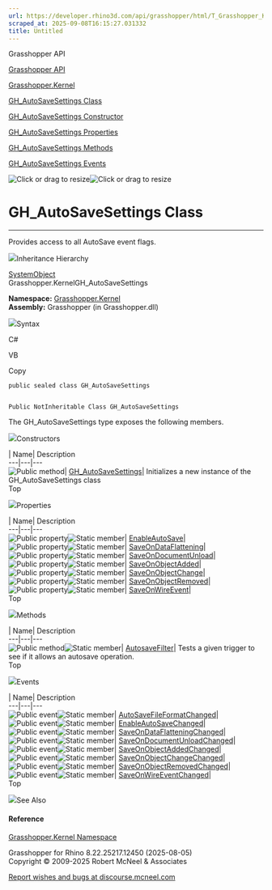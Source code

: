 ```yaml
---
url: https://developer.rhino3d.com/api/grasshopper/html/T_Grasshopper_Kernel_GH_AutoSaveSettings.htm
scraped_at: 2025-09-08T16:15:27.031332
title: Untitled
---
```


Grasshopper API

[Grasshopper API](../html/723c01da-9986-4db2-8f53-6f3a7494df75.htm
"Grasshopper API")

[Grasshopper.Kernel](../html/N_Grasshopper_Kernel.htm "Grasshopper.Kernel")

[GH_AutoSaveSettings
Class](../html/T_Grasshopper_Kernel_GH_AutoSaveSettings.htm
"GH_AutoSaveSettings Class")

[GH_AutoSaveSettings Constructor
](../html/M_Grasshopper_Kernel_GH_AutoSaveSettings__ctor.htm
"GH_AutoSaveSettings Constructor ")

[GH_AutoSaveSettings
Properties](../html/Properties_T_Grasshopper_Kernel_GH_AutoSaveSettings.htm
"GH_AutoSaveSettings Properties")

[GH_AutoSaveSettings
Methods](../html/Methods_T_Grasshopper_Kernel_GH_AutoSaveSettings.htm
"GH_AutoSaveSettings Methods")

[GH_AutoSaveSettings
Events](../html/Events_T_Grasshopper_Kernel_GH_AutoSaveSettings.htm
"GH_AutoSaveSettings Events")

![Click or drag to resize](../icons/TocOpen.gif)![Click or drag to
resize](../icons/TocClose.gif)

# GH_AutoSaveSettings Class  
  
---  
  
Provides access to all AutoSave event flags.

![](../icons/SectionExpanded.png)Inheritance Hierarchy

[SystemObject](https://docs.microsoft.com/dotnet/api/system.object)  
Grasshopper.KernelGH_AutoSaveSettings  

**Namespace:** [Grasshopper.Kernel](N_Grasshopper_Kernel.htm)  
**Assembly:** Grasshopper (in Grasshopper.dll)

![](../icons/SectionExpanded.png)Syntax

C#

VB

Copy

    
    
    public sealed class GH_AutoSaveSettings
    
    
    Public NotInheritable Class GH_AutoSaveSettings

The GH_AutoSaveSettings type exposes the following members.

![](../icons/SectionExpanded.png)Constructors

| Name| Description  
---|---|---  
![Public method](../icons/pubmethod.gif)|
[GH_AutoSaveSettings](M_Grasshopper_Kernel_GH_AutoSaveSettings__ctor.htm)|
Initializes a new instance of the GH_AutoSaveSettings class  
Top

![](../icons/SectionExpanded.png)Properties

| Name| Description  
---|---|---  
![Public property](../icons/pubproperty.gif)![Static
member](../icons/static.gif)|
[EnableAutoSave](P_Grasshopper_Kernel_GH_AutoSaveSettings_EnableAutoSave.htm)|  
![Public property](../icons/pubproperty.gif)![Static
member](../icons/static.gif)|
[SaveOnDataFlattening](P_Grasshopper_Kernel_GH_AutoSaveSettings_SaveOnDataFlattening.htm)|  
![Public property](../icons/pubproperty.gif)![Static
member](../icons/static.gif)|
[SaveOnDocumentUnload](P_Grasshopper_Kernel_GH_AutoSaveSettings_SaveOnDocumentUnload.htm)|  
![Public property](../icons/pubproperty.gif)![Static
member](../icons/static.gif)|
[SaveOnObjectAdded](P_Grasshopper_Kernel_GH_AutoSaveSettings_SaveOnObjectAdded.htm)|  
![Public property](../icons/pubproperty.gif)![Static
member](../icons/static.gif)|
[SaveOnObjectChange](P_Grasshopper_Kernel_GH_AutoSaveSettings_SaveOnObjectChange.htm)|  
![Public property](../icons/pubproperty.gif)![Static
member](../icons/static.gif)|
[SaveOnObjectRemoved](P_Grasshopper_Kernel_GH_AutoSaveSettings_SaveOnObjectRemoved.htm)|  
![Public property](../icons/pubproperty.gif)![Static
member](../icons/static.gif)|
[SaveOnWireEvent](P_Grasshopper_Kernel_GH_AutoSaveSettings_SaveOnWireEvent.htm)|  
Top

![](../icons/SectionExpanded.png)Methods

| Name| Description  
---|---|---  
![Public method](../icons/pubmethod.gif)![Static member](../icons/static.gif)|
[AutosaveFilter](M_Grasshopper_Kernel_GH_AutoSaveSettings_AutosaveFilter.htm)|
Tests a given trigger to see if it allows an autosave operation.  
Top

![](../icons/SectionExpanded.png)Events

| Name| Description  
---|---|---  
![Public event](../icons/pubevent.gif)![Static member](../icons/static.gif)|
[AutoSaveFileFormatChanged](E_Grasshopper_Kernel_GH_AutoSaveSettings_AutoSaveFileFormatChanged.htm)|  
![Public event](../icons/pubevent.gif)![Static member](../icons/static.gif)|
[EnableAutoSaveChanged](E_Grasshopper_Kernel_GH_AutoSaveSettings_EnableAutoSaveChanged.htm)|  
![Public event](../icons/pubevent.gif)![Static member](../icons/static.gif)|
[SaveOnDataFlatteningChanged](E_Grasshopper_Kernel_GH_AutoSaveSettings_SaveOnDataFlatteningChanged.htm)|  
![Public event](../icons/pubevent.gif)![Static member](../icons/static.gif)|
[SaveOnDocumentUnloadChanged](E_Grasshopper_Kernel_GH_AutoSaveSettings_SaveOnDocumentUnloadChanged.htm)|  
![Public event](../icons/pubevent.gif)![Static member](../icons/static.gif)|
[SaveOnObjectAddedChanged](E_Grasshopper_Kernel_GH_AutoSaveSettings_SaveOnObjectAddedChanged.htm)|  
![Public event](../icons/pubevent.gif)![Static member](../icons/static.gif)|
[SaveOnObjectChangeChanged](E_Grasshopper_Kernel_GH_AutoSaveSettings_SaveOnObjectChangeChanged.htm)|  
![Public event](../icons/pubevent.gif)![Static member](../icons/static.gif)|
[SaveOnObjectRemovedChanged](E_Grasshopper_Kernel_GH_AutoSaveSettings_SaveOnObjectRemovedChanged.htm)|  
![Public event](../icons/pubevent.gif)![Static member](../icons/static.gif)|
[SaveOnWireEventChanged](E_Grasshopper_Kernel_GH_AutoSaveSettings_SaveOnWireEventChanged.htm)|  
Top

![](../icons/SectionExpanded.png)See Also

#### Reference

[Grasshopper.Kernel Namespace](N_Grasshopper_Kernel.htm)

Grasshopper for Rhino 8.22.25217.12450 (2025-08-05)  
Copyright © 2009-2025 Robert McNeel & Associates

[Report wishes and bugs at
discourse.mcneel.com](https://discourse.mcneel.com/c/grasshopper)

